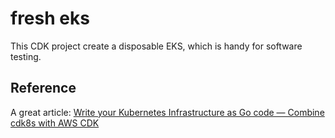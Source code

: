 # fresh eks

This CDK project create a disposable EKS,
which is handy for software testing.

## Reference

A great article: [Write your Kubernetes Infrastructure as Go code — Combine cdk8s with AWS CDK](https://itnext.io/write-your-kubernetes-infrastructure-as-go-code-combine-cdk8s-with-aws-cdk-425c7b8136c6)
